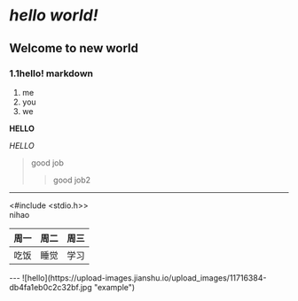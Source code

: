 # *hello world!*

## Welcome to new world

### 1.1hello! markdown

1. me
2. you
3. we

**HELLO**

*HELLO*

>good job
>>good job2

---
<#include <stdio.h>>  
nihao

<center>

周一 | 周二 | 周三
----|------|----
吃饭 | 睡觉 | 学习

</center>
---
![hello](https://upload-images.jianshu.io/upload_images/11716384-db4fa1eb0c2c32bf.jpg "example")
